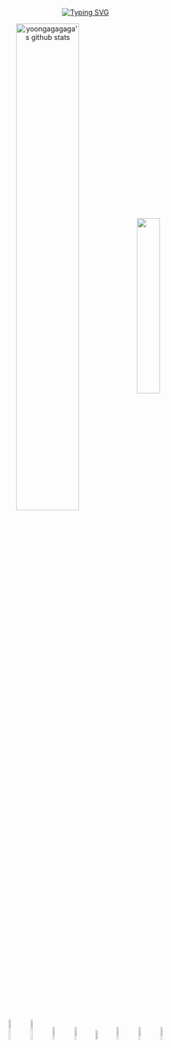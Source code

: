 <div align="center">
 
[![Typing SVG](https://readme-typing-svg.herokuapp.com?font=Oleo+Script&color=884dff&size=25&center=true&vCenter=true&width=404&height=53&lines=%E3%80%80%E3%80%80👽hiya%2C+I'm+gagagaga👽+%E3%80%80%E3%80%80)](https://git.io/typing-svg)
 
<a href="https://github.com/yoongagagaga/github-readme-stats"><img align="center" img width="50%" src="https://github-readme-stats.vercel.app/api?username=yoongagagaga&show_icons=true&include_all_commits=true&theme=buefy&hide_border=true" alt="yoongagagaga's github stats"/></a><a href="https://github.com/yoongagagaga/github-readme-stats"><img align="center" img width="30%" src="https://github-readme-stats.vercel.app/api/top-langs/?username=yoongagagaga&layout=compact&theme=buefy&hide_border=true"/></a> 


<br />

<code><img width="8%" src="https://raw.githubusercontent.com/bablubambal/All_logo_and_pictures/1ac69ce5fbc389725f16f989fa53c62d6e1b4883/programming%20languages/c.svg" alt="C language" height="40" width="40"></code>
<code><img width="8%" src="https://raw.githubusercontent.com/bablubambal/All_logo_and_pictures/1ac69ce5fbc389725f16f989fa53c62d6e1b4883/programming%20languages/c%2B%2B.svg" alt="C++ language" height="40" width="40" ></code>
<code><img width="8%" src="https://www.vectorlogo.zone/logos/java/java-ar21.svg"></code>
<code><img width="8%" src="https://www.vectorlogo.zone/logos/w3_html5/w3_html5-ar21.svg"></code>
<code><img width="7%" src="https://www.vectorlogo.zone/logos/w3_css/w3_css-ar21.svg"></code>
<code><img width="8%" src="https://www.vectorlogo.zone/logos/javascript/javascript-ar21.svg"></code>
<code><img width="8%" src="https://www.vectorlogo.zone/logos/jquery/jquery-ar21.svg"></code>
<code><img width="8%" src="https://mybatis.org/images/mybatis-logo.png"></code> 
<!-- <code><img width="10%" src="https://www.vectorlogo.zone/logos/oracle/oracle-ar21.svg"></code> -->


<!-- **yoongagagaga/yoongagagaga** is a ✨ _special_ ✨ repository because its `README.md` (this file) appears on your GitHub profile. -->
<!-- Here are some ideas to get you started: -->
<!-- 
- 🔭 I’m currently working on ...
- 🌱 I’m currently learning ...
- 👯 I’m looking to collaborate on ...
- 🤔 I’m looking for help with ...
- 💬 Ask me about ...
- 📫 How to reach me: ...
- 😄 Pronouns: ...
- ⚡ Fun fact: ... -->
